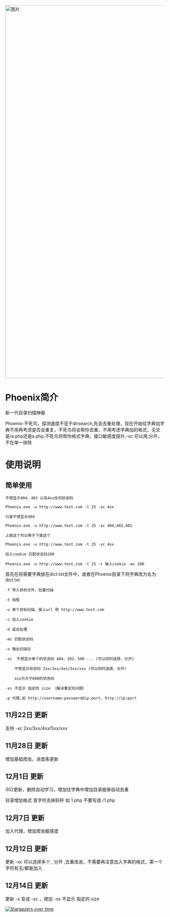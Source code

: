 <img width="1176" alt="图片" src="https://user-images.githubusercontent.com/75553451/203336212-50e7bbfd-1177-426c-b4ef-be671d26f3d3.png">


# Phoenix简介

新一代目录扫描神器

Phoenix-不死鸟，探测速度不亚于dirsearch,先会去重处理，现在开始往字典加字典不用再考虑是否会重复，不死鸟将会帮你去重，不用考虑字典加的格式，无论是/a.php还是a.php,不死鸟将帮你格式字典，接口敏感度提升,-xc 可以用,分开，不在单一排除

# 使用说明

## 简单使用

```
不想显示404，403 以及4xx任何状态码

Phoenix.exe -u http://www.test.com -t 25 -xc 4xx

只是不想显示404 

Phoenix.exe -u http://www.test.com -t 25 -xc 404,403,401

上面这个可以等于下面这个

Phoenix.exe -u http://www.test.com -t 25 -xc 4xx 

加入cookie 匹配状态码200

Phoenix.exe -u http://www.test.com -t 25 -c 输入cookie -mc 200

```

首先在将需要字典放在dict.txt文件中，或者在Phoenix目录下将字典改为名为dict.txt

```
-f 导入目标文件，批量扫描

-t 线程

-u 单个目标扫描，接上url 例 http://www.test.com

-c 加入cookie

-d 延迟处理

-mc 匹配状态码

-o 输出扫描日

-xc  不想显示单个的状态码 404，302，500 ... (可以同时选择，分开)

    不想显示状态码 2xx/3xx/4xx/5xx/xxx (可以同时选择，分开)
    
    xxx为大于600的状态码
    
-xs 不显示 指定的 size （解决重定向问题）

-p 代理,如 http://username:password@ip:port, http://ip:port

```

## 11月22日 更新

支持 -xc 2xx/3xx/4xx/5xx/xxx

## 11月28日 更新

增加基础爬虫，进度条更新


## 12月1日 更新

302更新，删除自动学习，增加往字典中增加目录能够自动去重

目录增加格式 首字符去掉斜杆 如 1.php 不要写成 /1.php

## 12月7日 更新

加入代理，增加爬虫敏感度

## 12月12日 更新

更新 -xc 可以选择多个 , 分开 ,去重改进，不需要再注意加入字典的格式，第一个字符有无/都能加入

## 12月14日 更新

更新 -x 变成 -xc ，增加 -xs 不显示 指定的 size 

[![Stargazers over time](https://starchart.cc/Pik-sec/Phoenix.svg)](https://starchart.cc/Pik-sec/Phoenix)


